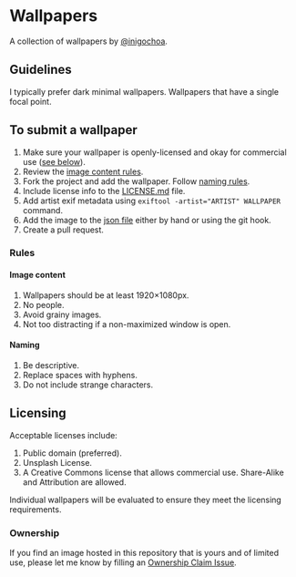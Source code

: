 # Wallpapers

A collection of wallpapers by [@inigochoa].

## Guidelines

I typically prefer dark minimal wallpapers. Wallpapers that have a single focal
point.

## To submit a wallpaper

1. Make sure your wallpaper is openly-licensed and okay for commercial use
([see below]).
1. Review the [image content rules].
1. Fork the project and add the wallpaper. Follow [naming rules].
1. Include license info to the [LICENSE.md] file.
1. Add artist exif metadata using `exiftool -artist="ARTIST" WALLPAPER`
command.
1. Add the image to the [json file] either by hand or using the git hook.
1. Create a pull request.

### Rules

#### Image content

1. Wallpapers should be at least 1920×1080px.
1. No people.
1. Avoid grainy images.
1. Not too distracting if a non-maximized window is open.

#### Naming

1. Be descriptive.
1. Replace spaces with hyphens.
1. Do not include strange characters.

## Licensing

Acceptable licenses include:

1. Public domain (preferred).
1. Unsplash License.
1. A Creative Commons license that allows commercial use. Share-Alike and
Attribution are allowed.

Individual wallpapers will be evaluated to ensure they meet the licensing
requirements.

### Ownership

If you find an image hosted in this repository that is yours and of limited use,
please let me know by filling an [Ownership Claim Issue].

[@inigochoa]: https://github.com/inigochoa/
[see below]: #licensing
[image content rules]: #image-content
[naming rules]: #naming
[LICENSE.md]: https://github.com/inigochoa/wallpapers/LICENSE.md
[json file]: https://github.com/inigochoa/wallapers/images.json
[Ownership Claim Issue]: https://github.com/inigochoa/wallpapers/issues/new?assignees=inigochoa&labels=ownership+claim&template=ownership-claim.md&title=Ownership+Claim+-+
